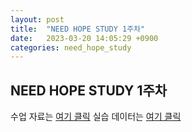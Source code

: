 ```yaml
---
layout: post
title:  "NEED HOPE STUDY 1주차"
date:   2023-03-20 14:05:29 +0900
categories: need_hope_study
---
```


## NEED HOPE STUDY 1주차

수업 자료는 [여기 클릭](./study/)
실습 데이터는 [여기 클릭](./study/)
